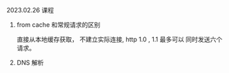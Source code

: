 2023.02.26 课程

1. from cache 和常规请求的区别

   直接从本地缓存获取， 不建立实际连接, http 1.0 , 1.1 最多可以 同时发送六个请求。

2. DNS 解析
